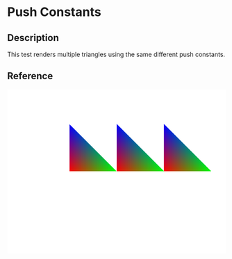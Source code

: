 # Push Constants

## Description
This test renders multiple triangles using the same different push constants.

## Reference
![Reference](reference.png "Reference")
